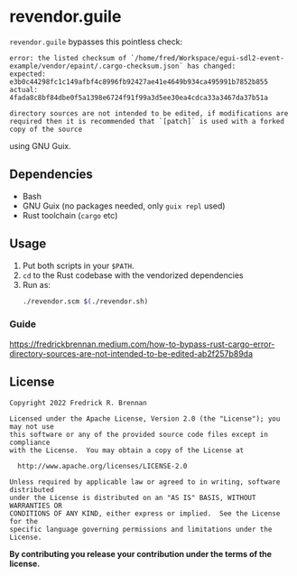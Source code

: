 # revendor.guile

`revendor.guile` bypasses this pointless check:

```
error: the listed checksum of `/home/fred/Workspace/egui-sdl2-event-example/vendor/epaint/.cargo-checksum.json` has changed:
expected: e3b0c44298fc1c149afbf4c8996fb92427ae41e4649b934ca495991b7852b855
actual:   4fada8c8bf84dbe0f5a1398e6724f91f99a3d5ee30ea4cdca33a3467da37b51a

directory sources are not intended to be edited, if modifications are required then it is recommended that `[patch]` is used with a forked copy of the source
```

using GNU Guix.

## Dependencies

* Bash
* GNU Guix (no packages needed, only `guix repl` used)
* Rust toolchain (`cargo` etc)

## Usage

1. Put both scripts in your `$PATH`.
2. `cd` to the Rust codebase with the vendorized dependencies
3. Run as:
    ```bash
    ./revendor.scm $(./revendor.sh)
    ```

### Guide

<https://fredrickbrennan.medium.com/how-to-bypass-rust-cargo-error-directory-sources-are-not-intended-to-be-edited-ab2f257b89da>

## License
```
Copyright 2022 Fredrick R. Brennan

Licensed under the Apache License, Version 2.0 (the "License"); you may not use
this software or any of the provided source code files except in compliance
with the License.  You may obtain a copy of the License at

  http://www.apache.org/licenses/LICENSE-2.0

Unless required by applicable law or agreed to in writing, software distributed
under the License is distributed on an "AS IS" BASIS, WITHOUT WARRANTIES OR
CONDITIONS OF ANY KIND, either express or implied.  See the License for the
specific language governing permissions and limitations under the License.
```

**By contributing you release your contribution under the terms of the license.**

